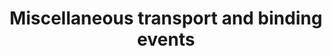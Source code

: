---
annotations:
- type: Pathway Ontology
  value: regulatory pathway
authors:
- ReactomeTeam
- Ryanmiller
description: This section contains known transport and binding events that as of yet
  cannot be placed in exisiting pathways (Purves 2001, He et al. 2009, Rees et al.
  2009).  View original pathway at [http://www.reactome.org/PathwayBrowser/#DIAGRAM=5223345
  Reactome].
last-edited: 2021-01-25
organisms:
- Homo sapiens
redirect_from:
- /index.php/Pathway:WP3320
- /instance/WP3320
schema-jsonld:
- '@context': https://schema.org/
  '@id': https://wikipathways.github.io/pathways/WP3320.html
  '@type': Dataset
  creator:
    '@type': Organization
    name: WikiPathways
  description: This section contains known transport and binding events that as of
    yet cannot be placed in exisiting pathways (Purves 2001, He et al. 2009, Rees
    et al. 2009).  View original pathway at [http://www.reactome.org/PathwayBrowser/#DIAGRAM=5223345
    Reactome].
  keywords:
  - 'Cl- '
  - VRAC heteromer
  - 'LRRC8D '
  - ADD1:ADD2
  - AZGP1
  - MRS2
  - H+
  - MMGT1
  - CaPO4
  - 'LRRC8C '
  - L-Arg,L-His,L-Lys
  - 'L-Lys '
  - PIP
  - 'NIPAL2 '
  - 'CaPO4 '
  - 'NIPA2 '
  - 'PIP '
  - AZGP1:PIP
  - ADD1:ADD2:DMTN
  - Mg2+
  - I-, Cl-
  - 'CSN polymer '
  - 'L-Arg '
  - 'ADD1 '
  - 'NIPAL3 '
  - 'NIPAL4 '
  - PPi
  - 'LRRC8B '
  - CTNS
  - 'DMTN '
  - DMTN
  - MAGT1
  - CSN polymer:CaPO4
  - ADD1:ADD3:DMTN
  - 'NIPAL1 '
  - 'L-His '
  - 'LRRC8A '
  - CySS-
  - 'LRRC8E '
  - 'NIPA1 '
  - ANKH
  - ADD1:ADD3
  - 'ADD2 '
  - 'AZGP1 '
  - PQLC2
  - NIPAs
  - TUSC3(1-348)
  - CSN polymer
  - 'I- '
  - 'ADD3(2-706) '
  license: CC0
  name: Miscellaneous transport and binding events
seo: CreativeWork
title: Miscellaneous transport and binding events
wpid: WP3320
---